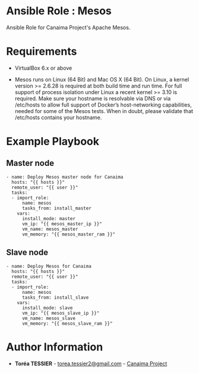# Ansible Role : Mesos

Ansible Role for Canaima Project's Apache Mesos.

# Requirements

- VirtualBox 6.x or above

- Mesos runs on Linux (64 Bit) and Mac OS X (64 Bit). On Linux, a kernel version >= 2.6.28 is required at both build time and run time. For full support of process isolation under Linux a recent kernel >= 3.10 is required. Make sure your hostname is resolvable via DNS or via /etc/hosts to allow full support of Docker’s host-networking capabilities, needed for some of the Mesos tests. When in doubt, please validate that /etc/hosts contains your hostname.


# Example Playbook

## Master node 

```
- name: Deploy Mesos master node for Canaima
  hosts: "{{ hosts }}"
  remote_user: "{{ user }}"
  tasks:
  - import_role:
      name: mesos
      tasks_from: install_master
    vars:
      install_mode: master
      vm_ip: "{{ mesos_master_ip }}"
      vm_name: mesos_master
      vm_memory: "{{ mesos_master_ram }}"
```

## Slave node
```
- name: Deploy Mesos for Canaima
  hosts: "{{ hosts }}"
  remote_user: "{{ user }}"
  tasks:
  - import_role:
      name: mesos
      tasks_from: install_slave
    vars:
      install_mode: slave
      vm_ip: "{{ mesos_slave_ip }}"
      vm_name: mesos_slave
      vm_memory: "{{ mesos_slave_ram }}"
```

# Author Information

* **Toréa TESSIER** - <torea.tessier2@gmail.com> - [Canaima Project](https://github.com/canaima-project)
